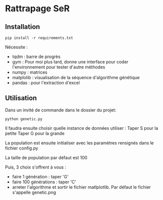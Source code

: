 # Rattrapage SeR
## Installation
 ` pip install -r requirements.txt  `
 
 Nécessite :
 - tqdm : barre de progrès 
 - gym : Pour moi plus tard, donne une interface pour coder l'environnement pour tester d'autre méthodes
 - numpy : matrices
 - matplolib : visualisation de la séquence d'algorithme génétique
 - pandas : pour l'extraction d'excel
 
## Utilisation
Dans un invité de commande dans le dossier du projet:

  `python genetic.py `
  
  Il faudra ensuite choisir quelle instance de données utiliser : 
  Taper S pour la petite
  Taper G pour la grande
  
  La population est ensuite initialiser avec les paramètres rensignés dans le fichier config.py
  
  La taille de population par défaut est 100
  
  Puis, 3 choix s'offrent à vous :
  - faire 1 génération : taper 'G'
  - faire 100 générations : taper 'C'
  - arreter l'algorithme et sortir le fichier matlplotlib.
    Par défaut le fichier s'appelle genetic.png
    
    